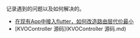 
记录遇到的问题以及如何解决的。


* [在现有App中接入flutter，如何改造路由层代价最小](在现有App中接入flutter，如何改造路由层代价最小.md)
*  [KVOController 源码](KVOController 源码.md)
